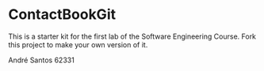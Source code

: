 # ContactBookGit
This is a starter kit for the first lab of the Software Engineering Course.
Fork this project to make your own version of it.


André Santos 62331

